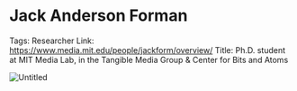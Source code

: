 # Jack Anderson Forman

Tags: Researcher
Link: https://www.media.mit.edu/people/jackform/overview/
Title: Ph.D. student at MIT Media Lab, in the Tangible Media Group & Center for Bits and Atoms

![Untitled](Jack%20Anderson%20Forman%2019a89b97cd274c9c9bada810ca90a2e7/Untitled.png)